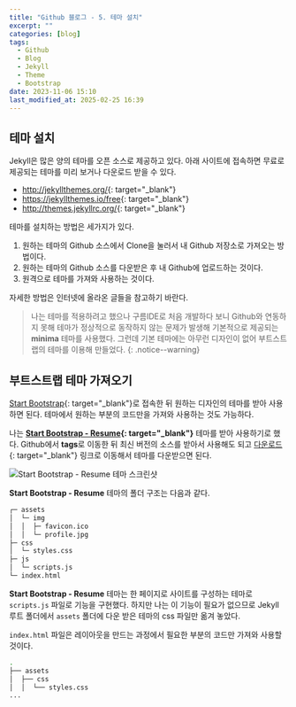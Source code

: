 ```yaml
---
title: "Github 블로그 - 5. 테마 설치"
excerpt: ""
categories: [blog]
tags:
  - Github
  - Blog
  - Jekyll
  - Theme
  - Bootstrap
date: 2023-11-06 15:10
last_modified_at: 2025-02-25 16:39
---
```


## 테마 설치

Jekyll은 많은 양의 테마를 오픈 소스로 제공하고 있다. 아래 사이트에 접속하면 무료로 제공되는 테마를 미리 보거나 다운로드 받을 수 있다.

* <http://jekyllthemes.org/>{: target="_blank"}
* <https://jekyllthemes.io/free>{: target="_blank"}
* <http://themes.jekyllrc.org/>{: target="_blank"}

테마를 설치하는 방법은 세가지가 있다.

1. 원하는 테마의 Github 소스에서 Clone을 눌러서 내 Github 저장소로 가져오는 방법이다.
2. 원하는 테마의 Github 소스를 다운받은 후 내 Github에 업로드하는 것이다.
3. 원격으로 테마를 가져와 사용하는 것이다.

자세한 방법은 인터넷에 올라온 글들을 참고하기 바란다.

> 나는 테마를 적용하려고 했으나 구름IDE로 처음 개발하다 보니 Github와 연동하지 못해 테마가 정상적으로 동작하지 않는 문제가 발생해 기본적으로 제공되는 **minima** 테마를 사용했다. 그런데 기본 테마에는 아무런 디자인이 없어 부트스트랩의 테마를 이용해 만들었다.
{: .notice--warning}

## 부트스트랩 테마 가져오기

[Start Bootstrap](https://startbootstrap.com/){: target="_blank"}로 접속한 뒤 원하는 디자인의 테마를 받아 사용하면 된다. 테마에서 원하는 부분의 코드만을 가져와 사용하는 것도 가능하다.

나는 **[Start Bootstrap - Resume](https://github.com/startbootstrap/startbootstrap-resume){: target="_blank"}** 테마를 받아 사용하기로 했다. Github에서 **tags**로 이동한 뒤 최신 버전의 소스를 받아서 사용해도 되고 [다운로드](https://startbootstrap.com/theme/resume){: target="_blank"} 링크로 이동해서 테마를 다운받으면 된다.

![Start Bootstrap - Resume 테마 스크린샷](https://assets.startbootstrap.com/img/screenshots/themes/resume.png)

**Start Bootstrap - Resume** 테마의 폴더 구조는 다음과 같다.

```bash
┌─ assets
│  └─ img
│  │  ├─ favicon.ico
│  │  └─ profile.jpg
├─ css
│  └─ styles.css
├─ js
│  └─ scripts.js
└─ index.html
```

**Start Bootstrap - Resume** 테마는 한 페이지로 사이트를 구성하는 테마로 `scripts.js` 파일로 기능을 구현했다. 하지만 나는 이 기능이 필요가 없으므로 Jekyll 루트 폴더에서 `assets` 폴더에 다운 받은 테마의 css 파일만 옮겨 놓았다.

`index.html` 파일은 레이아웃을 만드는 과정에서 필요한 부분의 코드만 가져와 사용할 것이다.

```bash
.
├── assets
│  ├── css
│  │  └── styles.css
...
```
